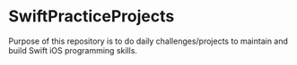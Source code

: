 # SwiftPracticeProjects

Purpose of this repository is to do daily challenges/projects to maintain and build Swift iOS programming skills. 

